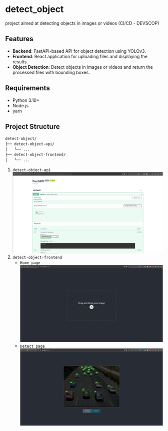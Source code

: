 # detect_object

project aimed at detecting objects in images or videos (CI/CD - DEVSCOP)

## Features

- **Backend**: FastAPI-based API for object detection using YOLOv3.
- **Frontend**: React application for uploading files and displaying the results.
- **Object Detection**: Detect objects in images or videos and return the processed files with bounding boxes.

## Requirements

- Python 3.10+
- Node.js
- yarn

## Project Structure

```bash
detect-object/
├── detect-object-api/
│   └── ...
├── detect-object-frontend/
│   └── ...
```

1. `detect-object-api`
    ![Documentation api](detect-object-api/img/doc.png)
2. `detect-object-frontend`
    - `Home page`
        ![Home page image](detect-object-frontend/img/home.png)
    - `Detect page`
        ![page detection](detect-object-frontend/img/detect.png)
